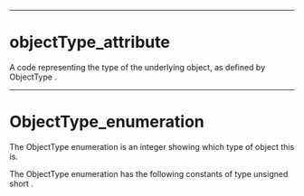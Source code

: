 

---

# objectType_attribute

A code representing the type of the underlying object, as defined by ObjectType .



---

# ObjectType_enumeration

The ObjectType enumeration is an integer showing which type of object this is.

The ObjectType enumeration has the following constants of type unsigned short .